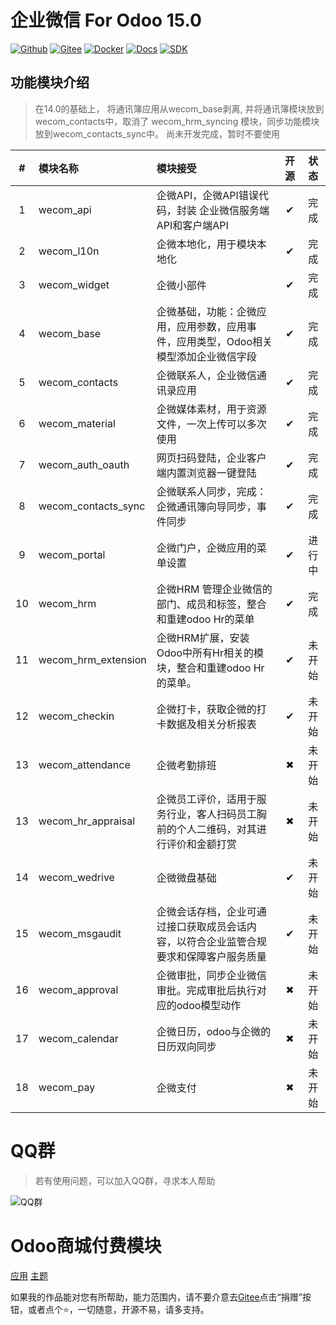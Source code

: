 # 企业微信 For Odoo 15.0


[![Github](http://img.shields.io/badge/Wecom15.0-Github-4cb648.svg?style=flat&colorA=8F8F8F)](https://github.com/rainbow-studio-solution/wecom)
[![Gitee](http://img.shields.io/badge/Wecom15.0-Gitee-875A7B.svg?style=flat&colorA=8F8F8F)](https://gitee.com/rainbowstudio/wecom)
[![Docker](http://img.shields.io/badge/Wecom15.0-Docker-C22D40.svg?style=flat&colorA=8F8F8F)](https://hub.docker.com/r/rainbowstudiosolution/wecom_for_odoo)
[![Docs](http://img.shields.io/badge/Wecom15.0-Docs-F34B7D.svg?style=flat&colorA=8F8F8F)](https://docs.rstudio.xyz/zh/14.0/wecom)
[![SDK](http://img.shields.io/badge/企微SDK-API-F34B7D.svg?style=flat&colorA=8F8F8F)](https://gitee.com/rainbowstudio/wecom_sdk_service/)


## 功能模块介绍

> 在14.0的基础上， 将通讯簿应用从wecom_base剥离, 并将通讯簿模块放到wecom_contacts中，取消了 wecom_hrm_syncing 模块，同步功能模块放到wecom_contacts_sync中。
> 尚未开发完成，暂时不要使用
> 
|   #   | 模块名称            | 模块接受                                                                               | 开源  |  状态  |
| :---: | :------------------ | :------------------------------------------------------------------------------------- | :---: | :----: |
|   1   | wecom_api           | 企微API，企微API错误代码，封装 企业微信服务端API和客户端API                            |   ✔   |  完成  |
|   2   | wecom_l10n          | 企微本地化，用于模块本地化                                                             |   ✔   |  完成  |
|   3   | wecom_widget        | 企微小部件                                                                             |   ✔   |  完成  |
|   4   | wecom_base          | 企微基础，功能：企微应用，应用参数，应用事件，应用类型，Odoo相关模型添加企业微信字段   |   ✔   |  完成  |
|   5   | wecom_contacts      | 企微联系人，企业微信通讯录应用                                                         |   ✔   |  完成  |
|   6   | wecom_material      | 企微媒体素材，用于资源文件，一次上传可以多次使用                                       |   ✔   |  完成  |
|   7   | wecom_auth_oauth    | 网页扫码登陆，企业客户端内置浏览器一键登陆                                             |   ✔   |  完成  |
|   8   | wecom_contacts_sync | 企微联系人同步，完成：企微通讯簿向导同步，事件同步                                     |   ✔   |  完成  |
|   9   | wecom_portal        | 企微门户，企微应用的菜单设置                                                           |   ✔   | 进行中 |
|  10   | wecom_hrm           | 企微HRM 管理企业微信的部门、成员和标签，整合和重建odoo Hr的菜单                        |   ✔   |  完成  |
|  11   | wecom_hrm_extension | 企微HRM扩展，安装Odoo中所有Hr相关的模块，整合和重建odoo Hr的菜单。                     |   ✔   | 未开始 |
|  12   | wecom_checkin       | 企微打卡，获取企微的打卡数据及相关分析报表                                             |   ✔   | 未开始 |
|  13   | wecom_attendance    | 企微考勤排班                                                                           |   ✖   | 未开始 |
|  13   | wecom_hr_appraisal  | 企微员工评价，适用于服务行业，客人扫码员工胸前的个人二维码，对其进行评价和金额打赏     |   ✖   | 未开始 |
|  14   | wecom_wedrive       | 企微微盘基础                                                                           |   ✔   | 未开始 |
|  15   | wecom_msgaudit      | 企微会话存档，企业可通过接口获取成员会话内容，以符合企业监管合规要求和保障客户服务质量 |   ✔   | 未开始 |
|  16   | wecom_approval      | 企微审批，同步企业微信审批。完成审批后执行对应的odoo模型动作                           |   ✖   | 未开始 |
|  17   | wecom_calendar      | 企微日历，odoo与企微的日历双向同步                                                     |   ✖   | 未开始 |
|  18   | wecom_pay           | 企微支付                                                                               |   ✖   | 未开始 |



# QQ群

>若有使用问题，可以加入QQ群，寻求本人帮助

![QQ群](doc/img/QQ群二维码.png)

# Odoo商城付费模块

<a href="https://apps.odoo.com/apps/modules/browse?search=RStudio" target="_blank">应用</a>
<a href="https://apps.odoo.com/apps/themes/browse?search=RStudio" target="_blank">主题</a>


如果我的作品能对您有所帮助，能力范围内，请不要介意去<a href="https://gitee.com/rainbowstudio/wecom">Gitee</a>点击“捐赠”按钮，或者点个⭐，一切随意，开源不易，请多支持。
